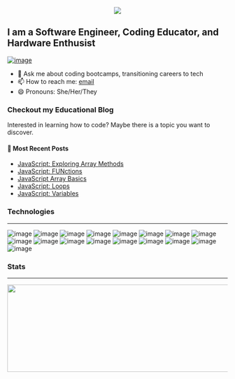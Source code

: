 <p align="center">
  <img src="https://aliracoffmancom.files.wordpress.com/2021/10/cropped-untitled-2.png">
</p>

## I am a Software Engineer, Coding Educator, and Hardware Enthusist 
[![image](https://img.shields.io/badge/website-000000?style=for-the-badge&logo=About.me&logoColor=white)](aliracoffman.com)

- 💬 Ask me about coding bootcamps, transitioning careers to tech
- 📫 How to reach me: [email](mailto:aliradawn@gmail.com)
- 😄 Pronouns: She/Her/They


### Checkout my Educational Blog
Interested in learning how to code? Maybe there is a topic you want to discover. 
#### 📙 Most Recent Posts
<!-- BLOG-POST-LIST:START -->
- [JavaScript: Exploring Array Methods](https://aliracoffman.com/2021/12/10/javascript-exploring-array-methods/)
- [JavaScript: FUNctions](https://aliracoffman.com/2021/11/28/javascript-functions/)
- [JavaScript Array Basics](https://aliracoffman.com/2021/11/26/javascript-array-basics/)
- [JavaScript: Loops](https://aliracoffman.com/2021/11/15/javascript-loops/)
- [JavaScript: Variables](https://aliracoffman.com/2021/11/07/javascript-variables/)
<!-- BLOG-POST-LIST:END -->

### Technologies
___

![image](https://img.shields.io/badge/Angular-DD0031?style=for-the-badge&logo=angular&logoColor=white) ![image](https://img.shields.io/badge/Bootstrap-563D7C?style=for-the-badge&logo=bootstrap&logoColor=white) ![image](https://img.shields.io/badge/Docker-2CA5E0?style=for-the-badge&logo=docker&logoColor=white) ![image](https://img.shields.io/badge/firebase-ffca28?style=for-the-badge&logo=firebase&logoColor=black) ![image](https://img.shields.io/badge/Insomnia-5849be?style=for-the-badge&logo=Insomnia&logoColor=white) ![image](https://img.shields.io/badge/jQuery-0769AD?style=for-the-badge&logo=jquery&logoColor=white) ![image](https://img.shields.io/badge/kubernetes-326ce5.svg?&style=for-the-badge&logo=kubernetes&logoColor=white) ![image](https://img.shields.io/badge/Laravel-FF2D20?style=for-the-badge&logo=laravel&logoColor=white) ![image](https://img.shields.io/badge/Material%20UI-007FFF?style=for-the-badge&logo=mui&logoColor=white) ![image](https://img.shields.io/badge/R-276DC3?style=for-the-badge&logo=r&logoColor=white) ![image](https://img.shields.io/badge/React-20232A?style=for-the-badge&logo=react&logoColor=61DAFB) ![image](https://img.shields.io/badge/Rust-000000?style=for-the-badge&logo=rust&logoColor=white) ![image](https://img.shields.io/badge/Python-FFD43B?style=for-the-badge&logo=python&logoColor=darkgreen) ![image](https://img.shields.io/badge/JavaScript-323330?style=for-the-badge&logo=javascript&logoColor=F7DF1E) ![image](https://img.shields.io/badge/C-00599C?style=for-the-badge&logo=c&logoColor=white) ![image](https://img.shields.io/badge/C%2B%2B-00599C?style=for-the-badge&logo=c%2B%2B&logoColor=white) ![image](https://img.shields.io/badge/Go-00ADD8?style=for-the-badge&logo=go&logoColor=white)

### Stats 
___
<p align="center">
<img align="" width="600" height="200" src="https://github-readme-streak-stats.herokuapp.com/?user=Alira-Coffman">
</p>
